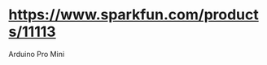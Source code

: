 # [](https://www.sparkfun.com/products/11113)https://www.sparkfun.com/products/11113

Arduino Pro Mini